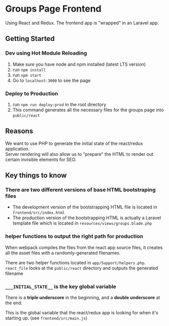 # Groups Page Frontend

Using React and Redux.  The frontend app is "wrapped" in an Laravel app.

## Getting Started
### Dev using Hot Module Reloading
1. Make sure you have node and npm installed (latest LTS version)
2. run `npm install`
3. run `npm start`
4. Go to `localhost:3000` to see the page

### Deploy to Production
1. run `npm run deploy:prod` in the root directory
2. This command generates all the necessary files for the groups page into `public/react`

## Reasons
We want to use PHP to generate the initial state of the react/redux application.  
Server rendering will also allow us to "prepare" the HTML to render out certain invisible elements for SEO.

## Key things to know
### There are two different versions of base HTML bootstraping files
 * The development version of the bootstrapping HTML file is located in `frontend/src/index.html`
 * The production version of the bootstrapping HTML is actually a Laravel template file which is located in `resources/views/groups.blade.php`
 
### helper functions to output the right path for production
When webpack compiles the files from the react app source files, it creates all the asset files with a randomly-generated filenames.

There are two helper functions located in `app/Support/helpers.php`.  `react_file` looks at the `public/react` directory and outputs the generated filename

### `___INITIAL_STATE__` is the key global variable
There is a **triple underscore** in the beginning, and a **double underscore** at the end.

This is the global variable that the react/redux app is looking for when it's starting up.  (see `frontend/src/main.js`)